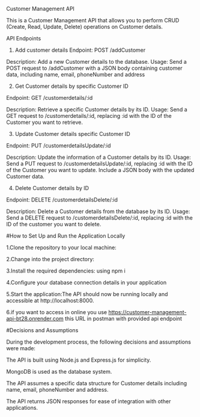 Customer Management API

This is a Customer Management API that allows you to perform CRUD (Create, Read, Update, Delete) operations on Customer details.

API Endpoints
1. Add customer details 
Endpoint: POST /addCustomer

Description: Add a new Customer details to the database.
Usage: Send a POST request to /addCustomer with a JSON body containing customer data, including name, email, phoneNumber and address

2. Get Customer details  by specific Customer ID

Endpoint: GET /customerdetails/:id

Description: Retrieve a specific Customer details by its ID.
Usage: Send a GET request to /customerdetails/:id, replacing :id with the ID of the Customer you want to retrieve.

3. Update Customer details specific Customer ID
   
Endpoint: PUT /customerdetailsUpdate/:id

Description: Update the information of a Customer details  by its ID.
Usage: Send a PUT request to /customerdetailsUpdate/:id, replacing :id with the ID of the Customer you want to update. Include a JSON body with the updated Customer data.

4. Delete Customer details by ID
   
Endpoint: DELETE /customerdetailsDelete/:id

Description: Delete a Customer details from the database by its ID.
Usage: Send a DELETE request to /customerdetailsDelete/:id, replacing :id with the ID of the customer you want to delete.

#How to Set Up and Run the Application Locally

1.Clone the repository to your local machine:

2.Change into the project directory:

3.Install the required dependencies: using npm i 

4.Configure your database connection details in your application

5.Start the application:The API should now be running locally and accessible at http://localhost:8000.

6.if you want to access in online you use https://customer-management-api-bt28.onrender.com this URL in postman with provided api endpoint 

#Decisions and Assumptions

During the development process, the following decisions and assumptions were made:

The API is built using Node.js and Express.js for simplicity.

MongoDB is used as the database system.

The API assumes a specific data structure for Customer details including name, email, phoneNumber and address.

The API returns JSON responses for ease of integration with other applications.
